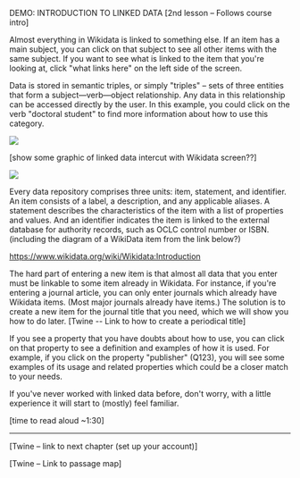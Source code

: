 DEMO: INTRODUCTION TO LINKED DATA [2nd lesson – Follows course intro]

Almost everything in Wikidata is linked to something else. If an item has a main subject, you can click on that subject to see all other items with the same subject. If you want to see what is linked to the item that you&#39;re looking at, click &quot;what links here&quot; on the left side of the screen.

Data is stored in semantic triples, or simply &quot;triples&quot; – sets of three entities that form a subject—verb—object relationship. Any data in this relationship can be accessed directly by the user. In this example, you could click on the verb &quot;doctoral student&quot; to find more information about how to use this category.

![](RackMultipart20210110-4-lx3qt8_html_1985919a514c3e36.png)

[show some graphic of linked data intercut with Wikidata screen??]

![](RackMultipart20210110-4-lx3qt8_html_d6c7be9a6a8ccf3a.png)

Every data repository comprises three units: item, statement, and identifier. An item consists of a label, a description, and any applicable aliases. A statement describes the characteristics of the item with a list of properties and values. And an identifier indicates the item is linked to the external database for authority records, such as OCLC control number or ISBN. (including the diagram of a WikiData item from the link below?)

https://www.wikidata.org/wiki/Wikidata:Introduction

The hard part of entering a new item is that almost all data that you enter must be linkable to some item already in Wikidata. For instance, if you&#39;re entering a journal article, you can only enter journals which already have Wikidata items. (Most major journals already have items.) The solution is to create a new item for the journal title that you need, which we will show you how to do later. [Twine -- Link to how to create a periodical title]

If you see a property that you have doubts about how to use, you can click on that property to see a definition and examples of how it is used. For example, if you click on the property &quot;publisher&quot; (Q123), you will see some examples of its usage and related properties which could be a closer match to your needs.

If you&#39;ve never worked with linked data before, don&#39;t worry, with a little experience it will start to (mostly) feel familiar.

[time to read aloud ~1:30]

---------------------------------------------------

[Twine – link to next chapter (set up your account)]

[Twine – Link to passage map]
